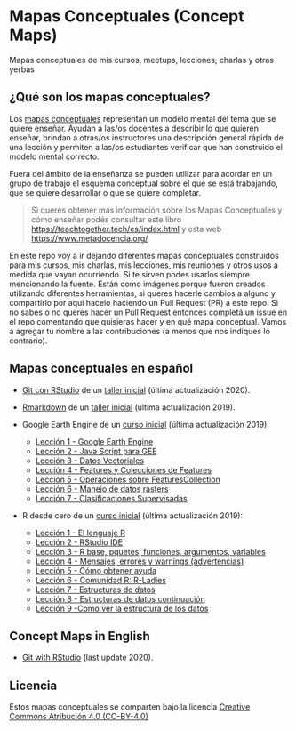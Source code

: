 # Mapas Conceptuales (Concept Maps)

Mapas conceptuales de mis cursos, meetups, lecciones, charlas y otras yerbas

## ¿Qué son los mapas conceptuales?

Los [mapas conceptuales](https://teachtogether.tech/es/index.html#s:memory-concept-maps) representan un modelo mental del tema que se quiere enseñar. Ayudan a las/os docentes a describir lo que quieren enseñar, brindan a otras/os instructores una descripción general rápida de una lección y permiten a las/os estudiantes verificar que han construido el modelo mental correcto.

Fuera del ámbito de la enseñanza se pueden utilizar para acordar en un grupo de trabajo el esquema conceptual sobre el que se está trabajando, que se quiere desarrollar o que se quiere completar.

> Si querés obtener más información sobre los Mapas Conceptuales y cómo enseñar podés consultar este libro https://teachtogether.tech/es/index.html y esta web https://www.metadocencia.org/

En este repo voy a ir dejando diferentes mapas conceptuales construidos para mis cursos, mis charlas, mis lecciones, mis reuniones y otros usos a medida que vayan ocurriendo.  Si te sirven podes usarlos siempre mencionando la fuente.  Están como imágenes porque fueron creados utilizando diferentes herramientas, si queres hacerle cambios a alguno y compartirlo por aqui hacelo haciendo un Pull Request (PR) a este repo.  Si no sabes o no queres hacer un Pull Request entonces completá un issue en el repo comentando que quisieras hacer y en qué mapa conceptual. Vamos a agregar tu nombre a las contribuciones (a menos que nos indiques lo contrario).

## Mapas conceptuales en español

* [Git con RStudio](https://github.com/yabellini/concept_maps/blob/master/es/git_concept_map.png) de un [taller inicial](https://yabellini.netlify.app/es/courses/tallerdegitconr/) (última actualización 2020).

* [Rmarkdown](https://github.com/yabellini/concept_maps/blob/master/es/ConcepMapFull_es.png) de un [taller inicial](https://yabellini.netlify.app/es/courses/tallerrmarkdown/) (última actualización 2019).

* Google Earth Engine de un [curso inicial](https://yabellini.netlify.app/es/courses/gee_cai2019/) (última actualización 2019):
  - [Lección 1 - Google Earth Engine](https://github.com/yabellini/concept_maps/blob/master/es/GEE_Lesson_1.png)
  - [Lección 2 -  Java Script para GEE](https://github.com/yabellini/concept_maps/blob/master/es/GEE_Lesson_2.png)
  - [Lección 3 - Datos Vectoriales](https://github.com/yabellini/concept_maps/blob/master/es/GEE_Lesson_3.png)
  - [Lección 4 - Features y Colecciones de Features](https://github.com/yabellini/concept_maps/blob/master/es/GEE_Lesson_4.png)
  - [Lección 5 - Operaciones sobre FeaturesCollection](https://github.com/yabellini/concept_maps/blob/master/es/GEE_Lesson_5.png)
  - [Lección 6 - Manejo de datos rasters](https://github.com/yabellini/concept_maps/blob/master/es/GEE_Lesson_6.png)
  - [Lección 7 - Clasificaciones Supervisadas](https://github.com/yabellini/concept_maps/blob/master/es/GEE_Lesson_7.png)
  
* R desde cero de un [curso inicial](https://yabellini.netlify.app/es/courses/rdesdecero/) (última actualización 2019):
  - [Lección 1 - El lenguaje R](https://github.com/yabellini/concept_maps/blob/master/es/lenguaje_R.png)
  - [Lección 2 - RStudio IDE](https://github.com/yabellini/concept_maps/blob/master/es/IDE_RStudio.png)
  - [Lección 3 - R base, pquetes, funciones, argumentos, variables]()
  - [Lección 4 - Mensajes, errores y warnings (advertencias)](https://github.com/yabellini/concept_maps/blob/master/es/mensajes_en_R.png)
  - [Lección 5 - Cómo obtener ayuda](https://github.com/yabellini/concept_maps/blob/master/es/obtener_ayuda_en_R.png)
  - [Lección 6 - Comunidad R: R-Ladies](https://github.com/yabellini/concept_maps/blob/master/es/comunidad_R_R_Ladies.png)
  - [Lección 7 - Estructuras de datos](https://github.com/yabellini/concept_maps/blob/master/es/estructura_de_datos.png)
  - [Lección 8 - Estructuras de datos continuación](https://github.com/yabellini/concept_maps/blob/master/es/estructura_de_datos_2.png)
  - [Lección 9 -Como ver la estructura de los datos](https://github.com/yabellini/concept_maps/commit/aa06b1d8b22a87097397bd80966cbb4de2019a39)
  

## Concept Maps in English

* [Git with RStudio]() (last update 2020).

## Licencia 

Estos mapas conceptuales se comparten bajo la licencia [Creative Commons Atribución 4.0 (CC-BY-4.0)](http://creativecommons.org/licenses/by/4.0/)


